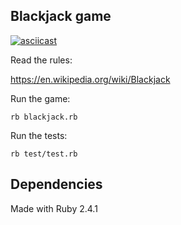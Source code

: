Blackjack game
---------------
[![asciicast](https://asciinema.org/a/217869.svg)](https://asciinema.org/a/217869)

Read the rules:

https://en.wikipedia.org/wiki/Blackjack

Run the game:

```rb blackjack.rb```


Run the tests:

```rb test/test.rb```

Dependencies
------------
Made with Ruby 2.4.1
